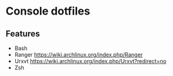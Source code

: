 # Console dotfiles

## Features

- Bash
- Ranger <https://wiki.archlinux.org/index.php/Ranger>
- Urxvt <https://wiki.archlinux.org/index.php/Urxvt?redirect=no>
- Zsh
